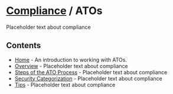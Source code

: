 # [Compliance](../README.md) / ATOs

Placeholder text about compliance

## Contents

- [Home](index.md) - An introduction to working with ATOs.
- [Overview](overview.md) - Placeholder text about compliance
- [Steps of the ATO Process](steps.md) - Placeholder text about compliance
- [Security Categorization](categorization.md) - Placeholder text about compliance
- [Tips](tips.md) - Placeholder text about compliance


